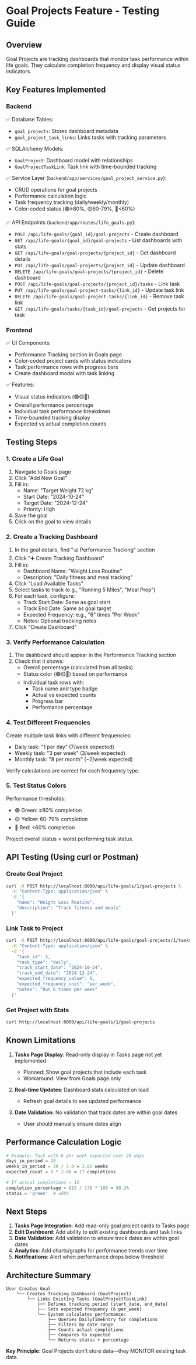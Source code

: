 # Goal Projects Feature - Testing Guide

## Overview
Goal Projects are tracking dashboards that monitor task performance within life goals. They calculate completion frequency and display visual status indicators.

## Key Features Implemented

### Backend
✅ Database Tables:
- `goal_projects`: Stores dashboard metadata
- `goal_project_task_links`: Links tasks with tracking parameters

✅ SQLAlchemy Models:
- `GoalProject`: Dashboard model with relationships
- `GoalProjectTaskLink`: Task link with time-bounded tracking

✅ Service Layer (`backend/app/services/goal_project_service.py`):
- CRUD operations for goal projects
- Performance calculation logic
- Task frequency tracking (daily/weekly/monthly)
- Color-coded status (🟢≥80%, 🟡60-79%, 🔴<60%)

✅ API Endpoints (`backend/app/routes/life_goals.py`):
- `POST /api/life-goals/{goal_id}/goal-projects` - Create dashboard
- `GET /api/life-goals/{goal_id}/goal-projects` - List dashboards with stats
- `GET /api/life-goals/goal-projects/{project_id}` - Get dashboard details
- `PUT /api/life-goals/goal-projects/{project_id}` - Update dashboard
- `DELETE /api/life-goals/goal-projects/{project_id}` - Delete dashboard
- `POST /api/life-goals/goal-projects/{project_id}/tasks` - Link task
- `PUT /api/life-goals/goal-project-tasks/{link_id}` - Update task link
- `DELETE /api/life-goals/goal-project-tasks/{link_id}` - Remove task link
- `GET /api/life-goals/tasks/{task_id}/goal-projects` - Get projects for task

### Frontend
✅ UI Components:
- Performance Tracking section in Goals page
- Color-coded project cards with status indicators
- Task performance rows with progress bars
- Create dashboard modal with task linking

✅ Features:
- Visual status indicators (🟢🟡🔴)
- Overall performance percentage
- Individual task performance breakdown
- Time-bounded tracking display
- Expected vs actual completion counts

## Testing Steps

### 1. Create a Life Goal
1. Navigate to Goals page
2. Click "Add New Goal"
3. Fill in:
   - Name: "Target Weight 72 kg"
   - Start Date: "2024-10-24"
   - Target Date: "2024-12-24"
   - Priority: High
4. Save the goal
5. Click on the goal to view details

### 2. Create a Tracking Dashboard
1. In the goal details, find "📊 Performance Tracking" section
2. Click "➕ Create Tracking Dashboard"
3. Fill in:
   - Dashboard Name: "Weight Loss Routine"
   - Description: "Daily fitness and meal tracking"
4. Click "Load Available Tasks"
5. Select tasks to track (e.g., "Running 5 Miles", "Meal Prep")
6. For each task, configure:
   - Track Start Date: Same as goal start
   - Track End Date: Same as goal target
   - Expected Frequency: e.g., "6" times "Per Week"
   - Notes: Optional tracking notes
7. Click "Create Dashboard"

### 3. Verify Performance Calculation
1. The dashboard should appear in the Performance Tracking section
2. Check that it shows:
   - Overall percentage (calculated from all tasks)
   - Status color (🟢🟡🔴) based on performance
   - Individual task rows with:
     - Task name and type badge
     - Actual vs expected counts
     - Progress bar
     - Performance percentage

### 4. Test Different Frequencies
Create multiple task links with different frequencies:
- Daily task: "1 per day" (7/week expected)
- Weekly task: "3 per week" (3/week expected)
- Monthly task: "8 per month" (~2/week expected)

Verify calculations are correct for each frequency type.

### 5. Test Status Colors
Performance thresholds:
- 🟢 Green: ≥80% completion
- 🟡 Yellow: 60-79% completion
- 🔴 Red: <60% completion

Project overall status = worst performing task status.

## API Testing (Using curl or Postman)

### Create Goal Project
```bash
curl -X POST http://localhost:8000/api/life-goals/1/goal-projects \
  -H "Content-Type: application/json" \
  -d '{
    "name": "Weight Loss Routine",
    "description": "Track fitness and meals"
  }'
```

### Link Task to Project
```bash
curl -X POST http://localhost:8000/api/life-goals/goal-projects/1/tasks \
  -H "Content-Type: application/json" \
  -d '{
    "task_id": 5,
    "task_type": "daily",
    "track_start_date": "2024-10-24",
    "track_end_date": "2024-12-24",
    "expected_frequency_value": 6,
    "expected_frequency_unit": "per_week",
    "notes": "Run 6 times per week"
  }'
```

### Get Project with Stats
```bash
curl http://localhost:8000/api/life-goals/1/goal-projects
```

## Known Limitations

1. **Tasks Page Display**: Read-only display in Tasks page not yet implemented
   - Planned: Show goal projects that include each task
   - Workaround: View from Goals page only

2. **Real-time Updates**: Dashboard stats calculated on load
   - Refresh goal details to see updated performance

3. **Date Validation**: No validation that track dates are within goal dates
   - User should manually ensure dates align

## Performance Calculation Logic

```python
# Example: Task with 6 per week expected over 20 days
days_in_period = 20
weeks_in_period = 20 / 7.0 ≈ 2.86 weeks
expected_count = 6 * 2.86 ≈ 17 completions

# If actual completions = 15
completion_percentage = (15 / 17) * 100 ≈ 88.2%
status = 'green'  # ≥80%
```

## Next Steps

1. **Tasks Page Integration**: Add read-only goal project cards to Tasks page
2. **Edit Dashboard**: Add ability to edit existing dashboards and task links
3. **Date Validation**: Add validation to ensure track dates are within goal dates
4. **Analytics**: Add charts/graphs for performance trends over time
5. **Notifications**: Alert when performance drops below threshold

## Architecture Summary

```
User Creates Goal
    └── Creates Tracking Dashboard (GoalProject)
        └── Links Existing Tasks (GoalProjectTaskLink)
            ├── Defines tracking period (start_date, end_date)
            ├── Sets expected frequency (6 per_week)
            └── System calculates performance:
                ├── Queries DailyTimeEntry for completions
                ├── Filters by date range
                ├── Counts actual completions
                ├── Compares to expected
                └── Returns status + percentage
```

**Key Principle**: Goal Projects don't store data—they MONITOR existing task data.
